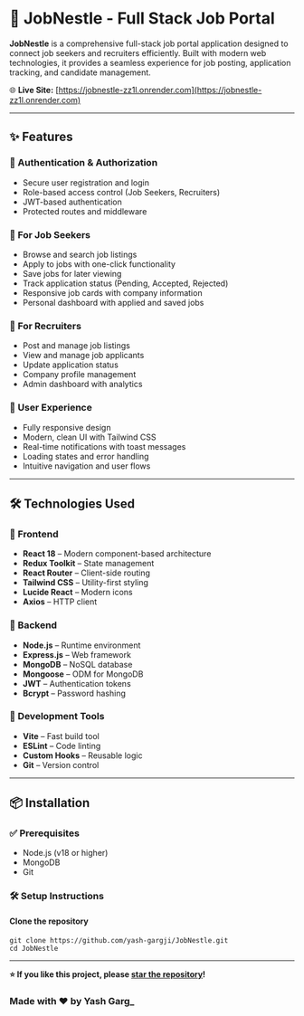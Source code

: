 # 🚀 JobNestle - Full Stack Job Portal

**JobNestle** is a comprehensive full-stack job portal application designed to connect job seekers and recruiters efficiently. Built with modern web technologies, it provides a seamless experience for job posting, application tracking, and candidate management.

🌐 **Live Site:** [https://jobnestle-zz1l.onrender.com](https://jobnestle-zz1l.onrender.com)

---

## ✨ Features

### 🔐 Authentication & Authorization
- Secure user registration and login  
- Role-based access control (Job Seekers, Recruiters)  
- JWT-based authentication  
- Protected routes and middleware  

### 👔 For Job Seekers
- Browse and search job listings  
- Apply to jobs with one-click functionality  
- Save jobs for later viewing  
- Track application status (Pending, Accepted, Rejected)  
- Responsive job cards with company information  
- Personal dashboard with applied and saved jobs  

### 🏢 For Recruiters
- Post and manage job listings  
- View and manage job applicants  
- Update application status  
- Company profile management  
- Admin dashboard with analytics  

### 📱 User Experience
- Fully responsive design  
- Modern, clean UI with Tailwind CSS  
- Real-time notifications with toast messages  
- Loading states and error handling  
- Intuitive navigation and user flows  

---

## 🛠️ Technologies Used

### 🔧 Frontend
- **React 18** – Modern component-based architecture  
- **Redux Toolkit** – State management  
- **React Router** – Client-side routing  
- **Tailwind CSS** – Utility-first styling  
- **Lucide React** – Modern icons  
- **Axios** – HTTP client  

### 🔧 Backend
- **Node.js** – Runtime environment  
- **Express.js** – Web framework  
- **MongoDB** – NoSQL database  
- **Mongoose** – ODM for MongoDB  
- **JWT** – Authentication tokens  
- **Bcrypt** – Password hashing  

### 🧰 Development Tools
- **Vite** – Fast build tool  
- **ESLint** – Code linting  
- **Custom Hooks** – Reusable logic  
- **Git** – Version control  

---

## 📦 Installation

### ✅ Prerequisites
- Node.js (v18 or higher)  
- MongoDB  
- Git  

### 🛠️ Setup Instructions

#### Clone the repository

``` 
git clone https://github.com/yash-gargji/JobNestle.git
cd JobNestle 
```


---

**⭐ If you like this project, please [star the repository](https://github.com/yash-gargji/JobNestle)!**  
### Made with ❤️ by Yash Garg_

